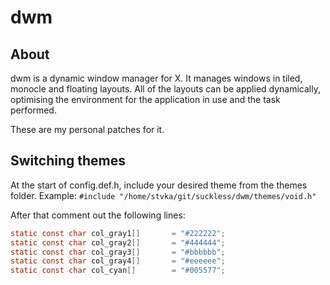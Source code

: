 # dwm
## About
dwm is a dynamic window manager for X. It manages windows in tiled, monocle and floating layouts. All of the layouts can be applied dynamically, optimising the environment for the application in use and the task performed.

These are my personal patches for it.
## Switching themes
At the start of config.def.h, include your desired theme from the themes folder. Example:
`#include "/home/stvka/git/suckless/dwm/themes/void.h"`

After that comment out the following lines:
```C
static const char col_gray1[]       = "#222222";
static const char col_gray2[]       = "#444444";
static const char col_gray3[]       = "#bbbbbb";
static const char col_gray4[]       = "#eeeeee";
static const char col_cyan[]        = "#005577";
```
